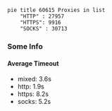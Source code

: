 
```mermaid
pie title 60615 Proxies in list
    "HTTP" : 27957
    "HTTPS": 9916
    "SOCKS" : 30713
```

### Some Info
#### Average Timeout

- mixed: 3.6s
- http: 1.9s
- https: 8.2s
- socks: 5.2s